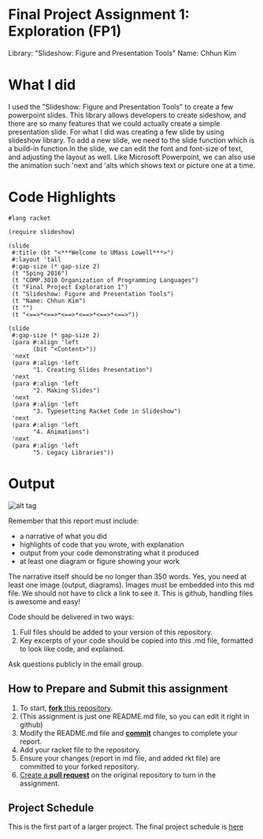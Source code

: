# Final Project Assignment 1: Exploration (FP1)
Library: "Slideshow: Figure and Presentation Tools"
Name: Chhun Kim

# What I did
I used the "Slideshow: Figure and Presentation Tools" to create a few powerpoint slides. This library allows developers to create sideshow, and there are so many features that we could actually create a simple presentation slide. For what I did was creating a few slide by using slideshow library. 
To add a new slide, we need to the slide function which is a build-in function.In the slide, we can edit the font and font-size of text, and adjusting the layout as well. Like Microsoft Powerpoint, we can also use the animation such 'next and 'alts which shows text or picture one at a time. 

# Code Highlights
```
#lang racket 

(require slideshow)

(slide
 #:title (bt "<***Welcome to UMass Lowell***>")
 #:layout 'tall
 #:gap-size (* gap-size 2)
 (t "Sping 2016")
 (t "COMP.3010 Organization of Programming Languages")
 (t "Final Project Exploration 1")
 (t "Slideshow: Figure and Presentation Tools")
 (t "Name: Chhun Kim")
 (t "")
 (t "<==>*<==>*<==>*<==>*<==>*<==>"))

(slide
 #:gap-size (* gap-size 2)
 (para #:align 'left
       (bit "<Content>"))
 'next
 (para #:align 'left
       "1. Creating Slides Presentation")
 'next
 (para #:align 'left
       "2. Making Slides")
 'next
 (para #:align 'left
       "3. Typesetting Racket Code in Slideshow")
 'next
 (para #:align 'left
       "4. Animations")
 'next
 (para #:align 'left
       "5. Legacy Libraries"))
```

# Output 

![alt tag](https://github.com/chhunkim/FP1/blob/master/EPoutput1.PNG)


Remember that this report must include:

* a narrative of what you did
* highlights of code that you wrote, with explanation
* output from your code demonstrating what it produced
* at least one diagram or figure showing your work

The narrative itself should be no longer than 350 words. Yes, you need at least one image (output, diagrams). Images must be embedded into this md file. We should not have to click a link to see it. This is github, handling files is awesome and easy!

Code should be delivered in two ways:

1. Full files should be added to your version of this repository.
1. Key excerpts of your code should be copied into this .md file, formatted to look like code, and explained.

Ask questions publicly in the email group.

## How to Prepare and Submit this assignment

1. To start, [**fork** this repository][forking]. 
  2. (This assignment is just one README.md file, so you can edit it right in github)
1. Modify the README.md file and [**commit**][ref-commit] changes to complete your report.
1. Add your racket file to the repository. 
1. Ensure your changes (report in md file, and added rkt file) are committed to your forked repository.
1. [Create a **pull request**][pull-request] on the original repository to turn in the assignment.

## Project Schedule
This is the first part of a larger project. The final project schedule is [here][schedule]

<!-- Links -->
[schedule]: https://github.com/oplS16projects/FP-Schedule
[markdown]: https://help.github.com/articles/markdown-basics/
[forking]: https://guides.github.com/activities/forking/
[ref-clone]: http://gitref.org/creating/#clone
[ref-commit]: http://gitref.org/basic/#commit
[ref-push]: http://gitref.org/remotes/#push
[pull-request]: https://help.github.com/articles/creating-a-pull-request
